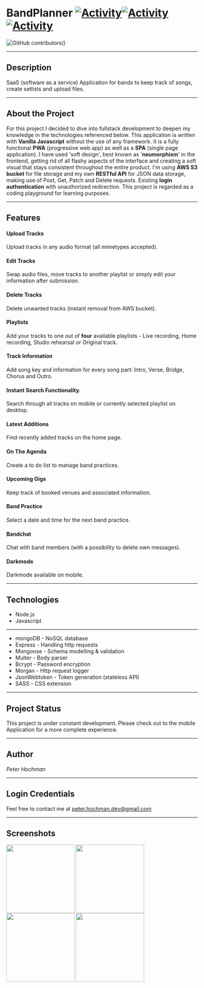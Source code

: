 # BandPlanner [![Activity](https://img.shields.io/github/last-commit/pjhochman/MusicPlayer/main)]()[![Activity](https://img.shields.io/website?url=https%3A%2F%2Fobscure-shore-89574.herokuapp.com%2F)]()[![Activity](https://img.shields.io/github/languages/top/Pjhochman/MusicPlayer)]()
![GitHub contributors](https://img.shields.io/github/contributors/Pjhochman/MusicPlayer)()

____________________________________________________________________________________________________________________________________________________________________

## Description
SaaS (software as a service) Application for bands to keep track of songs, create setlists and upload files. 
____________________________________________________________________________________________________________________________________________________________________

## About the Project
For this project I decided to dive into fullstack development to deepen my knowledge in the technologies referenced below. This application is written with **Vanilla Javascript** without the use of any framework. It is a fully functional **PWA** (progressive web app) as well as a **SPA** (single page application). I have used 'soft design', best known as '**neumorphism**' in the frontend, getting rid of all flashy aspects of the interface and creating a soft visual that stays consistent throughout the entire product. I'm using **AWS S3 bucket** for file storage and my own **RESTful API** for JSON data storage, making use of Post, Get, Patch and Delete requests. Existing **login authentication** with unauthorized redirection. This project is regarded as a coding playground for learning purposes.
____________________________________________________________________________________________________________________________________________________________________

## Features
#### Upload Tracks
Upload tracks in any audio format (all mimetypes accepted).
#### Edit Tracks 
Swap audio files, move tracks to another playlist or simply edit your information after submission. 
#### Delete Tracks
Delete unwanted tracks (instant removal from AWS bucket).
#### Playlists
Add your tracks to one out of **four** available playlists - Live recording, Home recording, Studio rehearsal or Original track.
#### Track Information
Add song key and information for every song part: Intro, Verse, Bridge, Chorus and Outro.
#### Instant Search Functionality.
Search through all tracks on mobile or currently selected playlist on desktop. 
#### Latest Additions
Find recently added tracks on the home page. 
#### On The Agenda
Create a to do list to manage band practices.
#### Upcoming Gigs
Keep track of booked venues and associated information.
#### Band Practice
Select a date and time for the next band practice. 
#### Bandchat
Chat with band members (with a possibility to delete own messages).
#### Darkmode
Darkmode available on mobile.
____________________________________________________________________________________________________________________________________________________________________

## Technologies

- Node.js
- Javascript
____________

- mongoDB - NoSQL database
- Express - Handling http requests
- Mongoose - Schema modelling & validation
- Multer - Body parser
- Bcrypt - Password encryption
- Morgan - Http request logger
- JsonWebtoken - Token generation (stateless API)
- SASS - CSS extension
____________________________________________________________________________________________________________________________________________________________________

## Project Status
This project is under constant development.
Please check out to the mobile Application for a more complete experience.
____________________________________________________________________________________________________________________________________________________________________

## Author
*Peter Hochman*
____________________________________________________________________________________________________________________________________________________________________

## Login Credentials
Feel free to contact me at peter.hochman.dev@gmail.com
____________________________________________________________________________________________________________________________________________________________________

## Screenshots
<img src="https://user-images.githubusercontent.com/55486572/113491394-bc686a00-94d0-11eb-8a94-58172f38efc9.jpg" width="180" align="left">
<img src="https://user-images.githubusercontent.com/55486572/113491445-2bde5980-94d1-11eb-9c84-33e054fe4619.jpg" width="180" align="left">
<img src="https://user-images.githubusercontent.com/55486572/113491448-2f71e080-94d1-11eb-82b2-a24a01c5125c.jpg" width="180" align="left">
<img src="https://user-images.githubusercontent.com/55486572/113491514-942d3b00-94d1-11eb-9df1-98a206134950.jpg" width="180" align="left">


